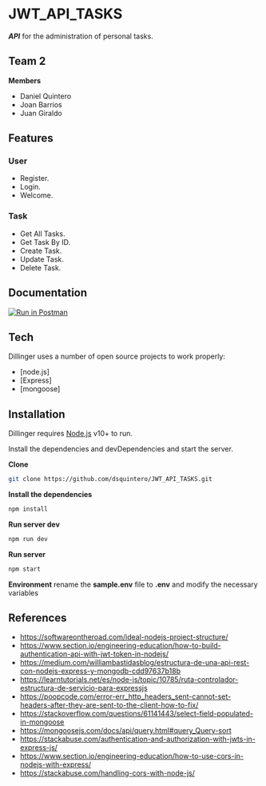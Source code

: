 # JWT_API_TASKS
 ***API*** for the administration of personal tasks.

## Team 2
**Members**

 - Daniel Quintero
 - Joan Barrios
 - Juan Giraldo

## Features
### User
- Register.
- Login.
- Welcome.

### Task
- Get All Tasks.
- Get Task By ID.
- Create Task.
- Update Task.
- Delete Task.

## Documentation
[![Run in Postman](https://run.pstmn.io/button.svg)](https://documenter.getpostman.com/view/11506561/UyxnFR5E#24df7ea8-48f0-4d16-8bb0-48f9915fc6fb)

## Tech
Dillinger uses a number of open source projects to work properly:

- [node.js]
- [Express]
- [mongoose]

## Installation

Dillinger requires [Node.js](https://nodejs.org/) v10+ to run.

Install the dependencies and devDependencies and start the server.

**Clone**
```sh
git clone https://github.com/dsquintero/JWT_API_TASKS.git
```
**Install the dependencies**
```sh
npm install
```
**Run server dev**
```sh
npm run dev
```
**Run server** 
```sh
npm start
```
**Environment**
rename the **sample.env** file to **.env** and modify the necessary variables
## References

- https://softwareontheroad.com/ideal-nodejs-project-structure/
- https://www.section.io/engineering-education/how-to-build-authentication-api-with-jwt-token-in-nodejs/
- https://medium.com/williambastidasblog/estructura-de-una-api-rest-con-nodejs-express-y-mongodb-cdd97637b18b
- https://learntutorials.net/es/node-js/topic/10785/ruta-controlador-estructura-de-servicio-para-expressjs
- https://poopcode.com/error-err_http_headers_sent-cannot-set-headers-after-they-are-sent-to-the-client-how-to-fix/
- https://stackoverflow.com/questions/61141443/select-field-populated-in-mongoose
- https://mongoosejs.com/docs/api/query.html#query_Query-sort
- https://stackabuse.com/authentication-and-authorization-with-jwts-in-express-js/
- https://www.section.io/engineering-education/how-to-use-cors-in-nodejs-with-express/
- https://stackabuse.com/handling-cors-with-node-js/
